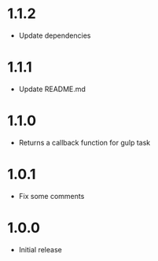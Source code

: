 # 1.1.2

* Update dependencies

# 1.1.1

* Update README.md

# 1.1.0

* Returns a callback function for gulp task

# 1.0.1

* Fix some comments

# 1.0.0

* Initial release